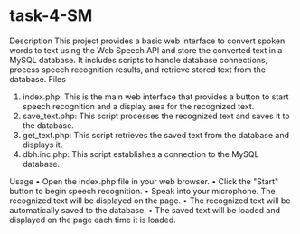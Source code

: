 # task-4-SM

Description 
This project provides a basic web interface to convert spoken words to text using the Web Speech API and store the converted text in a MySQL database. It includes scripts to handle database connections, process speech recognition results, and retrieve stored text from the database.
Files
1.	index.php: This is the main web interface that provides a button to start speech recognition and a display area for the recognized text.
2.	save_text.php: This script processes the recognized text and saves it to the database.
3.	get_text.php: This script retrieves the saved text from the database and displays it.
4.	dbh.inc.php: This script establishes a connection to the MySQL database.



Usage
•	Open the index.php file in your web browser.
•	Click the "Start" button to begin speech recognition.
•	Speak into your microphone. The recognized text will be displayed on the page.
•	The recognized text will be automatically saved to the database.
•	The saved text will be loaded and displayed on the page each time it is loaded.
